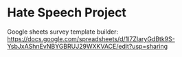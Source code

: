 # Hate Speech Project
 
Google sheets survey template builder: https://docs.google.com/spreadsheets/d/1l7ZIaryGdBtk9S-YsbJxAShnEvNBYGBRUJ29WXKVACE/edit?usp=sharing

